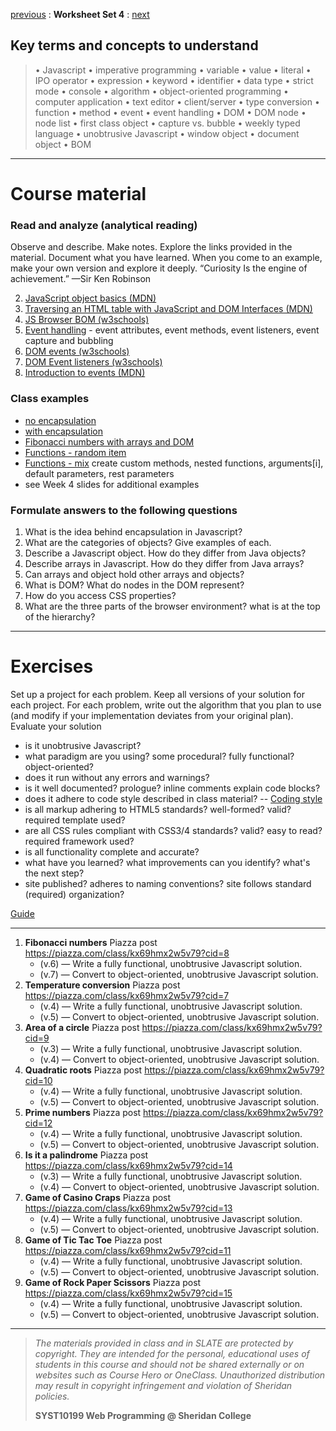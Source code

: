 [previous](set03.md) : **Worksheet Set 4** : [next](set05.md)


## Key terms and concepts to understand
> &bull; Javascript  &bull; imperative programming  &bull; variable  &bull; value  &bull; literal  &bull; IPO operator &bull; expression  &bull; keyword  &bull; identifier  &bull;  data type &bull; strict mode  &bull; console  &bull;  algorithm  &bull; object-oriented programming  &bull; computer application  &bull;  text editor  &bull; client/server  &bull;  type conversion  &bull; function &bull; method &bull; event &bull;  event handling &bull;  DOM &bull; DOM node &bull; node list &bull; first class object
> &bull; capture vs. bubble &bull; weekly typed language &bull; unobtrusive Javascript &bull; window object &bull; document object &bull; BOM
> 
---

# Course material

### Read and analyze (analytical reading)
Observe and describe. Make notes. Explore the links provided in the material. Document what you have learned. When you come to an example, make your own version and explore it deeply. “Curiosity Is the engine of achievement.” —Sir Ken Robinson


2. [JavaScript object basics (MDN)](https://developer.mozilla.org/en-US/docs/Learn/JavaScript/Objects/Basics)
3. [Traversing an HTML table with JavaScript and DOM Interfaces (MDN)](https://developer.mozilla.org/en-US/docs/Web/API/Document_Object_Model/Traversing_an_HTML_table_with_JavaScript_and_DOM_Interfaces)
4. [JS Browser BOM (w3schools)](https://www.w3schools.com/js/js_window.asp)
8. [Event handling](https://ebajcar.github.io/web10199/content/learnjs/events.html) - event attributes, event methods, event listeners, event capture and bubbling
9. [DOM events (w3schools)](https://www.w3schools.com/js/js_htmldom_events.asp)
10. [DOM Event listeners (w3schools)](https://www.w3schools.com/js/js_htmldom_events.asp)
11. [Introduction to events (MDN)](https://developer.mozilla.org/en-US/docs/Learn/JavaScript/Building_blocks/Events)


### Class examples

- [no encapsulation](../examples/set4/encapsulation_no.html)
- [with encapsulation](../examples/set4/encapsulation_yes.html)
- [Fibonacci numbers with arrays and DOM](../examples/set4/fib_func_dom.html)
- [Functions - random item](../examples/set4/function_random_name.html)
- [Functions - mix](../examples/set4/functions_mix.html) create custom methods, nested functions, arguments[i], default parameters, rest parameters
- see Week 4 slides for additional examples

### Formulate answers to the following questions
1. What is the idea behind encapsulation in Javascript?
2. What are the categories of objects? Give examples of each.
3. Describe a Javascript object. How do they differ from Java objects?
4. Describe arrays in Javascript. How do they differ from Java arrays?
5. Can arrays and object hold other arrays and objects?
6. What is DOM? What do nodes in the DOM represent?
7. How do you access CSS properties?
8. What are the three parts of the browser environment? what is at the top of the hierarchy?


---


# Exercises
Set up a project for each problem. Keep all versions of your solution for each project.  For each problem, write out the
algorithm that you plan to use (and modify if your implementation deviates from your original plan). Evaluate your solution

- is it unobtrusive Javascript? 
- what paradigm are you using? some procedural? fully functional? object-oriented?
- does it run without any errors and warnings? 
- is it well documented? prologue? inline comments explain code blocks?
- does it adhere to code style described in class material? -- [Coding style](../noteworthy/coding_style.md)
- is all markup adhering to HTML5 standards? well-formed? valid? required template used?
- are all CSS rules compliant with CSS3/4 standards? valid? easy to read? required framework used?
- is all functionality complete and accurate? 
- what have you learned? what improvements can you identify? what's the next step?
- site published? adheres to naming conventions? site follows standard (required) organization?

[Guide](../noteworthy/gradeCalc.html)


---


1. **Fibonacci numbers** Piazza post https://piazza.com/class/kx69hmx2w5v79?cid=8
    - (v.6) &mdash; Write a fully functional, unobtrusive Javascript solution.
    - (v.7) &mdash; Convert to object-oriented, unobtrusive Javascript solution.
2. **Temperature conversion** Piazza post https://piazza.com/class/kx69hmx2w5v79?cid=7
    - (v.4) &mdash; Write a fully functional, unobtrusive Javascript solution.   
    - (v.5) &mdash; Convert to object-oriented, unobtrusive Javascript solution.  
3. **Area of a circle** Piazza post https://piazza.com/class/kx69hmx2w5v79?cid=9
    - (v.3) &mdash; Write a fully functional, unobtrusive Javascript solution.   
    - (v.4) &mdash; Convert to object-oriented, unobtrusive Javascript solution.
4. **Quadratic roots** Piazza post https://piazza.com/class/kx69hmx2w5v79?cid=10
    - (v.4) &mdash; Write a fully functional, unobtrusive Javascript solution.
    - (v.5) &mdash; Convert to object-oriented, unobtrusive Javascript solution.
5. **Prime numbers** Piazza post https://piazza.com/class/kx69hmx2w5v79?cid=12
    - (v.4) &mdash; Write a fully functional, unobtrusive Javascript solution.
    - (v.5) &mdash; Convert to object-oriented, unobtrusive Javascript solution.
6. **Is it a palindrome** Piazza post https://piazza.com/class/kx69hmx2w5v79?cid=14
    - (v.3) &mdash; Write a fully functional, unobtrusive Javascript solution.
    - (v.4) &mdash; Convert to object-oriented, unobtrusive Javascript solution.
7. **Game of Casino Craps** Piazza post https://piazza.com/class/kx69hmx2w5v79?cid=13
    - (v.4) &mdash; Write a fully functional, unobtrusive Javascript solution.
    - (v.5) &mdash; Convert to object-oriented, unobtrusive Javascript solution.
8. **Game of Tic Tac Toe** Piazza post https://piazza.com/class/kx69hmx2w5v79?cid=11
    - (v.4) &mdash; Write a fully functional, unobtrusive Javascript solution.
    - (v.5) &mdash; Convert to object-oriented, unobtrusive Javascript solution.
9. **Game of Rock Paper Scissors** Piazza post https://piazza.com/class/kx69hmx2w5v79?cid=15
    - (v.4) &mdash; Write a fully functional, unobtrusive Javascript solution.
    - (v.5) &mdash; Convert to object-oriented, unobtrusive Javascript solution.


  
---
> *The materials provided in class and in SLATE are protected by copyright. They are intended for the personal, educational uses of students in this course and should not be shared externally or on websites such as Course Hero or OneClass. Unauthorized distribution may result in copyright infringement and violation of Sheridan policies.*
> 
> **SYST10199 Web Programming @ Sheridan College**
